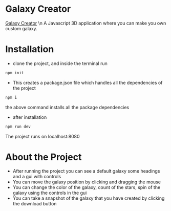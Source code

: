 # Galaxy Creator
[Galaxy Creator](https://aasimalikhan.github.io/Galaxy-Creator-H-/) \n
A Javascript 3D application where you can make you own custom galaxy.

# Installation
- clone the project, and inside the terminal run
```bash
npm init
```
- This creates a package.json file which handles all the dependencies of the project
```bash
npm i
```
the above command installs all the package dependencies

- after installation 
```bash
npm run dev
```
The project runs on localhost:8080

# About the Project
- After running the project you can see a default galaxy some headings and a gui with controls
- You can move the galaxy position by clicking and dragging the mouse 
- You can change the color of the galaxy, count of the stars, spin of the galaxy using the controls in the gui
- You can take a snapshot of the galaxy that you have created by clicking the download button
